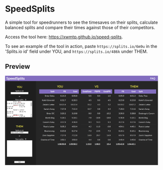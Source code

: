 # SpeedSplits

A simple tool for speedrunners to see the timesaves on their splits, calculate balanced splits and compare their times against those of their competitors.

Access the tool here: https://xwmtp.github.io/speed-splits.

To see an example of the tool in action, paste `https://splits.io/6m9u` in the 'Splits.io id' field under YOU, and `https://splits.io/486k` under THEM.

## Preview

![speed-splits](https://github.com/xwmtp/speed-splits/blob/gh-pages/thumbnail.png)
